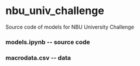 # nbu_univ_challenge
Source code of models for NBU University Challenge

### models.ipynb -- source code

### macrodata.csv -- data

